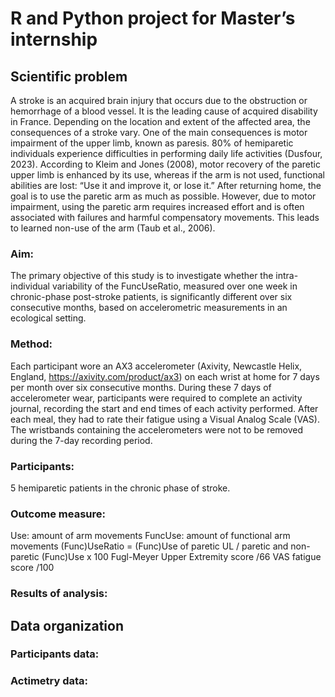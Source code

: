 # R and Python project for Master’s internship 

## Scientific problem
A stroke is an acquired brain injury that occurs due to the obstruction or hemorrhage of a blood vessel. It is the leading cause of acquired disability in France.
Depending on the location and extent of the affected area, the consequences of a stroke vary. One of the main consequences is motor impairment of the upper limb, known as paresis. 80% of hemiparetic individuals experience difficulties in performing daily life activities (Dusfour, 2023). According to Kleim and Jones (2008), motor recovery of the paretic upper limb is enhanced by its use, whereas if the arm is not used, functional abilities are lost: “Use it and improve it, or lose it.” After returning home, the goal is to use the paretic arm as much as possible. However, due to motor impairment, using the paretic arm requires increased effort and is often associated with failures and harmful compensatory movements. This leads to learned non-use of the arm (Taub et al., 2006).

### Aim:
The primary objective of this study is to investigate whether the intra-individual variability of the FuncUseRatio, measured over one week in chronic-phase post-stroke patients, is significantly different over six consecutive months, based on accelerometric measurements in an ecological setting.

### Method:
Each participant wore an AX3 accelerometer (Axivity, Newcastle Helix, England, https://axivity.com/product/ax3) on each wrist at home for 7 days per month over six consecutive months. During these 7 days of accelerometer wear, participants were required to complete an activity journal, recording the start and end times of each activity performed. After each meal, they had to rate their fatigue using a Visual Analog Scale (VAS). The wristbands containing the accelerometers were not to be removed during the 7-day recording period.

### Participants:
5 hemiparetic patients in the chronic phase of stroke.

### Outcome measure:
Use: amount of arm movements 
FuncUse: amount of functional arm movements
(Func)UseRatio = (Func)Use of paretic UL / paretic and non-paretic (Func)Use x 100
Fugl-Meyer Upper Extremity score /66
VAS fatigue score /100

### Results of analysis:


## Data organization

### Participants data:

### Actimetry data: 

#
